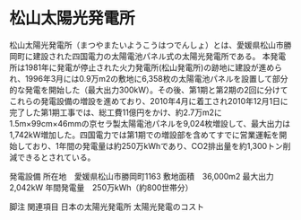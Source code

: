 # 松山太陽光発電所

松山太陽光発電所（まつやまたいようこうはつでんしょ）とは、愛媛県松山市勝岡町に建設された四国電力の太陽電池パネル式の太陽光発電所である。
本発電所は1981年に発電が停止された火力発電所(松山発電所)の跡地に建設が進められ、1996年3月には0.9万m2の敷地に6,358枚の太陽電池パネルを設置して部分的な発電を開始した（最大出力300kW）。その後、第1期と第2期の2回に分けてこれらの発電設備の増設を進めており、2010年4月に着工され2010年12月1日に完了した第1期工事では、総工費11億円をかけ、約2.7万m2に1.5m×99cm×46mmの京セラ製太陽電池パネルを9,024枚増設して、最大出力は1,742kW増加した。四国電力では第1期での増設部を含めてすでに営業運転を開始しており、1年間の発電量は約250万kWhであり、CO2排出量を約1,300トン削減できるとされている。

発電設備
所在地　愛媛県松山市勝岡町1163
敷地面積　36,000m2
最大出力　2,042kW
年間発電量　250万kWh（約800世帯分）

脚注
関連項目
日本の太陽光発電所
太陽光発電のコスト
